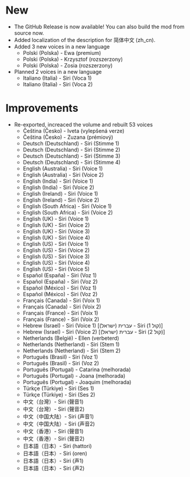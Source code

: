 # New

- The GitHub Release is now available! You can also build the mod from source now.
- Added localization of the description for 简体中文 (zh_cn).
- Added 3 new voices in a new language
    - Polski (Polska) - Ewa (premium)
    - Polski (Polska) - Krzysztof (rozszerzony)
    - Polski (Polska) - Zosia (rozszerzony)
- Planned 2 voices in a new language
    - Italiano (Italia) - Siri (Voca 1)
    - Italiano (Italia) - Siri (Voca 2)

# Improvements

- Re-exported, increaced the volume and rebuilt 53 voices
    - Čeština (Česko) - Iveta (vylepšená verze)
    - Čeština (Česko) - Zuzana (prémiový)
    - Deutsch (Deutschland) - Siri (Stimme 1)
    - Deutsch (Deutschland) - Siri (Stimme 2)
    - Deutsch (Deutschland) - Siri (Stimme 3)
    - Deutsch (Deutschland) - Siri (Stimme 4)
    - English (Australia) - Siri (Voice 1)
    - English (Australia) - Siri (Voice 2)
    - English (India) - Siri (Voice 1)
    - English (India) - Siri (Voice 2)
    - English (Ireland) - Siri (Voice 1)
    - English (Ireland) - Siri (Voice 2)
    - English (South Africa) - Siri (Voice 1)
    - English (South Africa) - Siri (Voice 2)
    - English (UK) - Siri (Voice 1)
    - English (UK) - Siri (Voice 2)
    - English (UK) - Siri (Voice 3)
    - English (UK) - Siri (Voice 4)
    - English (US) - Siri (Voice 1)
    - English (US) - Siri (Voice 2)
    - English (US) - Siri (Voice 3)
    - English (US) - Siri (Voice 4)
    - English (US) - Siri (Voice 5)
    - Español (España) - Siri (Voz 1)
    - Español (España) - Siri (Voz 2)
    - Español (México) - Siri (Voz 1)
    - Español (México) - Siri (Voz 2)
    - Français (Canada) - Siri (Voix 1)
    - Français (Canada) - Siri (Voix 2)
    - Français (France) - Siri (Voix 1)
    - Français (France) - Siri (Voix 2)
    - Hebrew (Israel) - Siri (Voice 1) [עברית (ישראל) - Siri (קול 1)]
    - Hebrew (Israel) - Siri (Voice 2) [עברית (ישראל) - Siri (קול 2)]
    - Netherlands (België) - Ellen (verbeterd)
    - Netherlands (Netherland) - Siri (Stem 1)
    - Netherlands (Netherland) - Siri (Stem 2)
    - Português (Brasil) - Siri (Voz 1)
    - Português (Brasil) - Siri (Voz 2)
    - Português (Portugal) - Catarina (melhorada)
    - Português (Portugal) - Joana (melhorada)
    - Português (Portugal) - Joaquim (melhorada)
    - Türkçe (Türkiye) - Siri (Ses 1)
    - Türkçe (Türkiye) - Siri (Ses 2)
    - 中文（台灣）- Siri (聲音1)
    - 中文（台灣）- Siri (聲音2)
    - 中文（中国大陆）- Siri (声音1)
    - 中文（中国大陆）- Siri (声音2)
    - 中文（香港）- Siri (聲音1)
    - 中文（香港）- Siri (聲音2)
    - 日本語（日本）- Siri (hattori)
    - 日本語（日本）- Siri (oren)
    - 日本語（日本）- Siri (声1)
    - 日本語（日本）- Siri (声2)